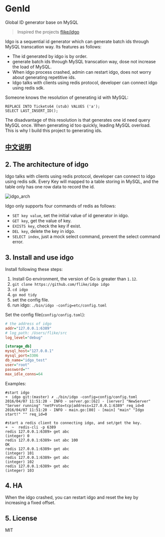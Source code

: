 # GenId

Global ID generator base on MySQL

> Inspired the projects [flike/idgo](https://github.com/flike/idgo) 

Idgo is a sequential id generator which can generate batch ids through MySQL transcation way. Its features as follows:

- The id generated by idgo is by order.
-  generate batch ids through MySQL transcation way, dose not increase the load of MySQL.
-  When idgo process crashed, admin can restart idgo, does not worry about generating repetitive ids.
-  Idgo talks with clients using redis protocol, developer can connect idgo using redis sdk.

Someone knows the resolution of generating id with MySQL:

```
REPLACE INTO Tickets64 (stub) VALUES ('a');
SELECT LAST_INSERT_ID();
```

The disadvantage of this resolution is that generates one id need query MySQL once. When generating id too quickly, leading MySQL overload. This is why I build this project to generating ids.

## [中文说明](README.zh-CN.md)


## 2. The architecture of idgo

Idgo talks with clients using redis protocol, developer can connect to idgo using redis sdk. Every Key will mapped to a table storing in MySQL, and the table only has one row data to record the id.

![idgo_arch](http://ww2.sinaimg.cn/large/6e5705a5gw1f2nz3bot3tj20qo0k0mxe.jpg)

Idgo only supports four commands of redis as follows:

- `SET key value`, set the initial value of id generator in idgo.
- `GET key`, get the value of key.
- `EXISTS key`, check the key if exist.
- `DEL key`, delete the key in idgo.
- `SELECT index`, just a mock select command, prevent the select command error.

## 3. Install and use idgo

Install following these steps:

1. Install Go environment, the version of Go is greater than `1.12`.
3. `git clone https://github.com/flike/idgo idgo`
4. `cd idgo`
5. `go mod tidy`
7. set the config file.
8. run idgo: `./bin/idgo -config=etc/config.toml`

Set the config file(`config/config.toml`):

```ini
# the address of idgo
addr="127.0.0.1:6389"
# log_path: /Users/flike/src 
log_level="debug"

[storage_db]
mysql_host="127.0.0.1"
mysql_port=3306
db_name="idgo_test"
user="root"
password=""
max_idle_conns=64
```

Examples:

```
#start idgo
➜  idgo git:(master) ✗ ./bin/idgo -config=config/config.toml
2016/04/07 11:51:20 - INFO - server.go:[62] - [server] "NewServer" "Server running" "netProto=tcp|address=127.0.0.1:6389" req_id=0
2016/04/07 11:51:20 - INFO - main.go:[80] - [main] "main" "Idgo start!" "" req_id=0

#start a redis client to connecting idgo, and set/get the key.
➜  ~  redis-cli -p 6389
redis 127.0.0.1:6389> get abc
(integer) 0
redis 127.0.0.1:6389> set abc 100
OK
redis 127.0.0.1:6389> get abc
(integer) 101
redis 127.0.0.1:6389> get abc
(integer) 102
redis 127.0.0.1:6389> get abc
(integer) 103
```

## 4. HA

When the idgo crashed, you can restart idgo and reset the key by increasing a fixed offset.

## 5. License

MIT 

